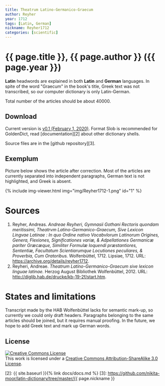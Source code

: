 ```yaml
---
title: Theatrum Latino-Germanico-Graecum
author: Reyher
year: 1712
tags: [Latin, German]
nickname: Reyher1712
categories: [scientific]
---
```

# {{ page.title }}, {{ page.author }} ({{ page.year }})

**Latin** headwords are explained in both **Latin** and **German** languages. In spite of the word "Graecum" in the book's title, Greek text was not transcribed, so our computer dictionary is only Latin-German.

Total number of the articles should be about 40000.


## Download

Current version is [v0.1 (February 1, 2020)][1]. Format Slob is recommended for GoldenDict, read [documentation][2] about other dictionary shells.

Source files are in the [github repository][3].


## Exemplum

Picture below shows the article after correction. Most of the articles are currently separated into independent paragraphs, German text is not highlighted, and Greek is absent.

{% include img-viewer.html img="img/Reyher1712-1.png" id="1" %}


# Sources

1. Reyher, Andreas. _Andreae Reyheri, Gymnasii Gothani Rectoris quondam meritissimi, Theatrvm Latino-Germanico-Graecum, Sive Lexicon Lingvae Latinae : In quo Ordine nativo Vocabvlorum Latinorum Origines, Genera, Flexiones, Significationes variæ, & Adpellationes Germanicæ pariter Græcæque, Similiter Formulæ loquendi præstantiores, Sententiæ, Facultatum Scientiarumque Locutiones peculiares, & Proverbia, Cum Oratoribus._ Wolfenbüttel, 1712. Lipsiae, 1712. URL: <https://archive.org/details/reyher1712>.
1. Reyheri, Andreae. _Theatrum Latino-Germanico-Graecum sive lexicon linguae latinae._ Herzog August Bibliothek Wolfenbüttel, 2012. URL: <http://diglib.hab.de/drucke/kb-19-2f/start.htm>.


# States and limitations

Transcript made by the HAB Wolfenbüttel lacks for semantic mark-up, so currently we could only draft headers. Paragraphs belonging to the same articles should be joined, but it requires manual proofing. In the future, we hope to add Greek text and mark up German words.


## License

<a rel="license" href="https://creativecommons.org/licenses/by-sa/3.0/de/">
<img alt="Creative Commons License"
     style="border-width:0"
     src="https://i.creativecommons.org/l/by-sa/3.0/88x31.png" />
</a><br />This work is licensed under a <a rel="license" href="https://creativecommons.org/licenses/by-sa/3.0/de/">Creative Commons Attribution-ShareAlike 3.0 License</a>.



[1]: https://github.com/nikita-moor/latin-dictionary/releases/tag/2020-02-01
[2]: {{ site.baseurl }}{% link docs/docs.md %}
[3]: https://github.com/nikita-moor/latin-dictionary/tree/master/{{ page.nickname }}

